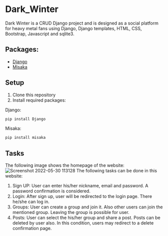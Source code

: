 # Dark_Winter
 Dark Winter is a CRUD Django project and is designed as a social platform for heavy metal fans using Django, Django templates, HTML, CSS, Bootstrap, Javascript and sqlite3.
## Packages:
- [Django](https://www.djangoproject.com/)
- [Misaka](https://misaka.readthedocs.io/en/latest/)
## Setup
1. Clone this repository
2. Install required packages:

Django:
```bash
pip install Django
```
Misaka:
```bash
pip install misaka
```


## Tasks
The following image shows the homepage of the website:
![Screenshot 2022-05-30 113128](https://user-images.githubusercontent.com/105637508/170965544-89e4caac-132a-4c65-b668-5b99512d81c5.png)
The following tasks can be done in this website:
1. Sign UP: User can enter his/her nickname, email and password. A password confirmation is considered.
2. Login: After sign up, user will be redirected to the login page. There he/she can log in.
3. Groups: User can create a group and join it. Also other users can join the mentioned group. Leaving the group is possible for user.
4. Posts: User can select the his/her group and share a post. Posts can be deleted by user also. In this condition, users may redirect to a delete confirmation page.

